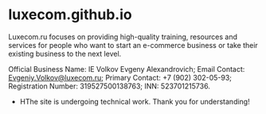 # luxecom.github.io
Luxecom.ru focuses on providing high-quality training, resources and services for people who want to start an e-commerce business or take their existing business to the next level.

Official Business Name: IE Volkov Evgeny Alexandrovich; Email Contact: Evgeniy.Volkov@luxecom.ru; Primary Contact: +7 (902) 302-05-93; Registration Number: 319527500138763; INN: 523701215736.

- НThe site is undergoing technical work. Thank you for understanding!
